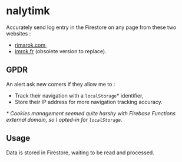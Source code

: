 # nalytimk

Accurately send log entry in the Firestore on any page from these two websites :

* [rimarok.com](https://rimarok.com),
* [imrok.fr](https://imrok.fr) (obsolete version to replace).

## GPDR

An alert ask new comers if they allow me to :

* Track their navigation with a `localStorage`* identifier,
* Store their IP address for more navigation tracking accuracy.

*\* Cookies management seemed quite harshy with Firebase Functions
external domain, so I opted-in for `localStorage`.*

## Usage

Data is stored in Firestore, waiting to be read and processed.
